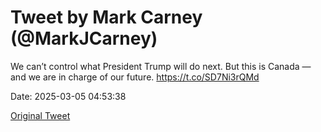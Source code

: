 # Tweet by Mark Carney (@MarkJCarney)

We can’t control what President Trump will do next. But this is Canada — and we are in charge of our future. https://t.co/SD7Ni3rQMd

Date: 2025-03-05 04:53:38

[Original Tweet](https://x.com/MarkJCarney/status/1897148476666077550)
